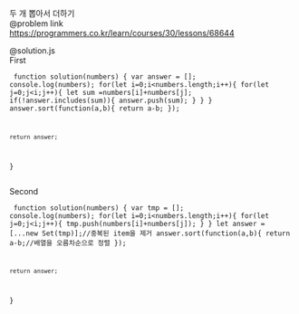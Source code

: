 두 개 뽑아서 더하기   
@problem link   
https://programmers.co.kr/learn/courses/30/lessons/68644     
   
@solution.js   
First 
<code><pre>
function solution(numbers) {
    var answer = [];
    console.log(numbers);
    for(let i=0;i<numbers.length;i++){
        for(let j=0;j<i;j++){
            let sum =numbers[i]+numbers[j];
            if(!answer.includes(sum)){
                answer.push(sum);
            }
        }
    }
    answer.sort(function(a,b){
        return a-b;
    });
    
    return answer;
}
</code></pre>
   
Second   
<code><pre>
function solution(numbers) {
    var tmp = [];
    console.log(numbers);
    for(let i=0;i<numbers.length;i++){
        for(let j=0;j<i;j++){
            tmp.push(numbers[i]+numbers[j]);
        }
    }
    let answer = [...new Set(tmp)];//중복된 item을 제거
    answer.sort(function(a,b){
        return a-b;//배열을 오름차순으로 정렬
    });
    
    return answer;
}
</code></pre>
